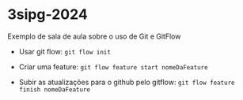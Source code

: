 # 3sipg-2024
Exemplo de sala de aula sobre o uso de Git e GitFlow

- Usar git flow:
``` git flow init ```

- Criar uma feature:
``` git flow feature start nomeDaFeature ```

- Subir as atualizações para o github pelo gitflow:
``` git flow feature finish nomeDaFeature ```
